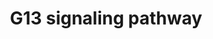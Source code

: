 ---
annotations:
- type: Pathway Ontology
  value: G protein mediated signaling pathway via Galpha12/Galpha13 family
authors:
- A.Chow
- MaintBot
- Thomas
- Christine Chichester
- Khanspers
- Egonw
- Eweitz
description: 'The G13 subunit is an alpha unit of heterotrimeric G proteins that regulates
  cell processes through the use of guanine nucleotide exchange factors. G13 regulates
  actin cytoskeletal remodeling in cells and is essential for receptor tyrosine kinase-induced
  migration of fibroblast and endothelial cells.  Source: [[wikipedia:G12/G13_alpha_subunits|Wikipedia]]'
last-edited: 2021-05-14
organisms:
- Mus musculus
redirect_from:
- /index.php/Pathway:WP298
- /instance/WP298
schema-jsonld:
- '@context': https://schema.org/
  '@id': https://wikipathways.github.io/pathways/WP298.html
  '@type': Dataset
  creator:
    '@type': Organization
    name: WikiPathways
  description: 'The G13 subunit is an alpha unit of heterotrimeric G proteins that
    regulates cell processes through the use of guanine nucleotide exchange factors.
    G13 regulates actin cytoskeletal remodeling in cells and is essential for receptor
    tyrosine kinase-induced migration of fibroblast and endothelial cells.  Source:
    [[wikipedia:G12/G13_alpha_subunits|Wikipedia]]'
  keywords:
  - Mapk10
  - Cdc42
  - Pfn1
  - Iqgap1
  - Pik3ca
  - Wasl
  - Arhgef1
  - Arhgdib
  - Pak3
  - Rock2
  - Arhgdig
  - Cfl2
  - Sra1
  - Pik3cd
  - Sh3rf1
  - Cit
  - Tnk2
  - Pik3cb
  - Cfl1
  - Limk1
  - Rhoa
  - Pik3r2
  - Ppp1cb
  - Calm1
  - Rtkn
  - Diap1
  - Rps6kb1
  - Mybph
  - Iqgap2
  - Rhpn2
  - Rac1
  - Pip4k2a
  - Rock1
  - Was
  - Map3k4
  - Gna13
  - Myl1
  - Pkn1
  license: CC0
  name: G13 signaling pathway
seo: CreativeWork
title: G13 signaling pathway
wpid: WP298
---